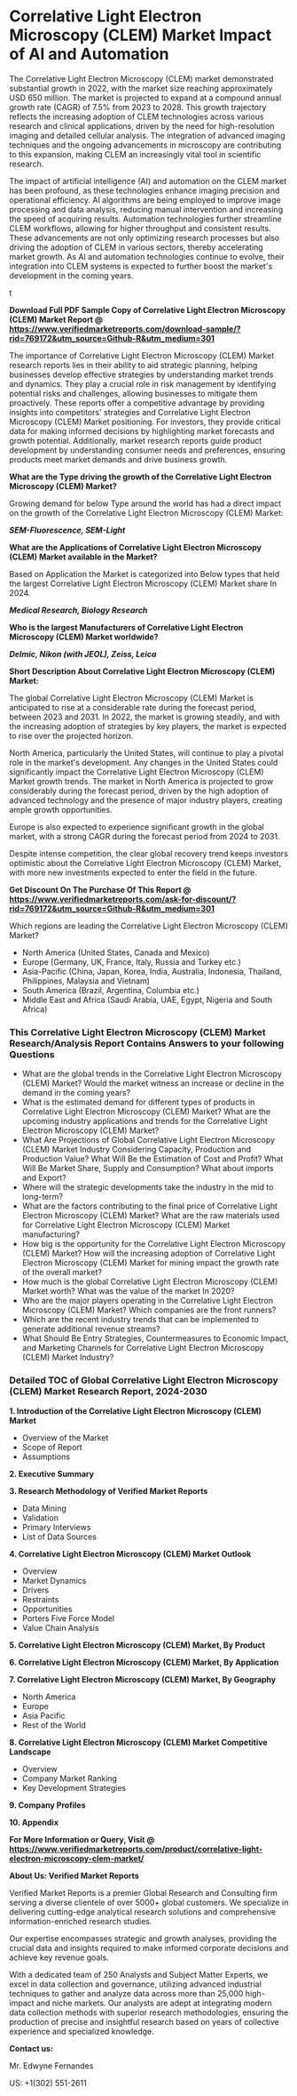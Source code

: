 <meta name="title" content="Global Correlative Light Electron Microscopy (CLEM) Market Impact of AI and Automation"><meta name="description" content="The Correlative Light Electron Microscopy (CLEM) market demonstrated substantial growth in 2022, with the market size reaching approximately USD 650 million. The marke"><meta name="title" content="Correlative Light Electron Microscopy (CLEM) Market Size, Share, Scope, Trends, Growth, Opportunities, Analysis, Forecast"><h1>Correlative Light Electron Microscopy (CLEM) Market Impact of AI and Automation</h1><p>The Correlative Light Electron Microscopy (CLEM) market demonstrated substantial growth in 2022, with the market size reaching approximately USD 650 million. The market is projected to expand at a compound annual growth rate (CAGR) of 7.5% from 2023 to 2028. This growth trajectory reflects the increasing adoption of CLEM technologies across various research and clinical applications, driven by the need for high-resolution imaging and detailed cellular analysis. The integration of advanced imaging techniques and the ongoing advancements in microscopy are contributing to this expansion, making CLEM an increasingly vital tool in scientific research.</p><p>The impact of artificial intelligence (AI) and automation on the CLEM market has been profound, as these technologies enhance imaging precision and operational efficiency. AI algorithms are being employed to improve image processing and data analysis, reducing manual intervention and increasing the speed of acquiring results. Automation technologies further streamline CLEM workflows, allowing for higher throughput and consistent results. These advancements are not only optimizing research processes but also driving the adoption of CLEM in various sectors, thereby accelerating market growth. As AI and automation technologies continue to evolve, their integration into CLEM systems is expected to further boost the market's development in the coming years.</p>t</p><p id="" class=""><strong>Download Full PDF Sample Copy of Correlative Light Electron Microscopy (CLEM) Market Report @ <a href="https://www.verifiedmarketreports.com/download-sample/?rid=769172&utm_source=Github-R&utm_medium=301" target="_blank">https://www.verifiedmarketreports.com/download-sample/?rid=769172&utm_source=Github-R&utm_medium=301</a></strong></p><p>The importance of&nbsp;Correlative Light Electron Microscopy (CLEM) Market research reports lies in their ability to aid strategic planning, helping businesses develop effective strategies by understanding market trends and dynamics. They play a crucial role in risk management by identifying potential risks and challenges, allowing businesses to mitigate them proactively. These reports offer a competitive advantage by providing insights into competitors' strategies and Correlative Light Electron Microscopy (CLEM) Market positioning. For investors, they provide critical data for making informed decisions by highlighting market forecasts and growth potential. Additionally, market research reports guide product development by understanding consumer needs and preferences, ensuring products meet market demands and drive business growth.</p><p><strong>What are the&nbsp;Type driving the growth of the Correlative Light Electron Microscopy (CLEM) Market?</strong></p><p id="" class="">Growing demand for below Type around the world has had a direct impact on the growth of the Correlative Light Electron Microscopy (CLEM) Market:</p><em><strong>SEM-Fluorescence, SEM-Light</strong></em></p><strong>What are the&nbsp;Applications&nbsp;of Correlative Light Electron Microscopy (CLEM) Market available in the Market?</strong></p><p id="" class="">Based on Application the Market is categorized into Below types that held the largest Correlative Light Electron Microscopy (CLEM) Market share In 2024.</p><em><strong>Medical Research, Biology Research</strong></em></p><strong>Who is the largest Manufacturers of Correlative Light Electron Microscopy (CLEM) Market worldwide?</strong></p><p><em><strong>Delmic, Nikon (with JEOL), Zeiss, Leica</strong></em></p><p id="" class=""><strong>Short Description About Correlative Light Electron Microscopy (CLEM) Market:</strong></p><p>The global Correlative Light Electron Microscopy (CLEM) Market is anticipated to rise at a considerable rate during the forecast period, between 2023 and 2031. In 2022, the market is growing steadily, and with the increasing adoption of strategies by key players, the market is expected to rise over the projected horizon.</p><p>North America, particularly the United States, will continue to play a pivotal role in the market's development. Any changes in the United States could significantly impact the Correlative Light Electron Microscopy (CLEM) Market growth trends. The market in North America is projected to grow considerably during the forecast period, driven by the high adoption of advanced technology and the presence of major industry players, creating ample growth opportunities.</p><p>Europe is also expected to experience significant growth in the global market, with a strong CAGR during the forecast period from 2024 to 2031.</p><p>Despite intense competition, the clear global recovery trend keeps investors optimistic about the Correlative Light Electron Microscopy (CLEM) Market, with more new investments expected to enter the field in the future.</p><p id="" class=""><strong>Get Discount On The Purchase Of This Report @ <a href="https://www.verifiedmarketreports.com/ask-for-discount/?rid=769172&utm_source=Github-R&utm_medium=301" target="_blank">https://www.verifiedmarketreports.com/ask-for-discount/?rid=769172&utm_source=Github-R&utm_medium=301</a></strong></p>Which regions are leading the Correlative Light Electron Microscopy (CLEM) Market?</p><ul><li>North America (United States, Canada and Mexico)</li><li>Europe (Germany, UK, France, Italy, Russia and Turkey etc.)</li><li>Asia-Pacific (China, Japan, Korea, India, Australia, Indonesia, Thailand, Philippines, Malaysia and Vietnam)</li><li>South America (Brazil, Argentina, Columbia etc.)</li><li>Middle East and Africa (Saudi Arabia, UAE, Egypt, Nigeria and South Africa)</li></ul><h3 id="" class="">This Correlative Light Electron Microscopy (CLEM) Market Research/Analysis Report Contains Answers to your following Questions</h3><ul><li>What are the global trends in the Correlative Light Electron Microscopy (CLEM) Market? Would the market witness an increase or decline in the demand in the coming years?</li><li>What is the estimated demand for different types of products in Correlative Light Electron Microscopy (CLEM) Market? What are the upcoming industry applications and trends for the Correlative Light Electron Microscopy (CLEM) Market?</li><li>What Are Projections of Global Correlative Light Electron Microscopy (CLEM) Market Industry Considering Capacity, Production and Production Value? What Will Be the Estimation of Cost and Profit? What Will Be Market Share, Supply and Consumption? What about imports and Export?</li><li>Where will the strategic developments take the industry in the mid to long-term?</li><li>What are the factors contributing to the final price of Correlative Light Electron Microscopy (CLEM) Market? What are the raw materials used for Correlative Light Electron Microscopy (CLEM) Market manufacturing?</li><li>How big is the opportunity for the Correlative Light Electron Microscopy (CLEM) Market? How will the increasing adoption of Correlative Light Electron Microscopy (CLEM) Market for mining impact the growth rate of the overall market?</li><li>How much is the global Correlative Light Electron Microscopy (CLEM) Market worth? What was the value of the market In 2020?</li><li>Who are the major players operating in the Correlative Light Electron Microscopy (CLEM) Market? Which companies are the front runners?</li><li>Which are the recent industry trends that can be implemented to generate additional revenue streams?</li><li>What Should Be Entry Strategies, Countermeasures to Economic Impact, and Marketing Channels for Correlative Light Electron Microscopy (CLEM) Market Industry?</li></ul><h3 id="" class="">Detailed TOC of Global Correlative Light Electron Microscopy (CLEM) Market Research Report, 2024-2030</h3><p id="" class=""><strong>1. Introduction of the Correlative Light Electron Microscopy (CLEM) Market</strong></p><ul><li>Overview of the Market</li><li>Scope of Report</li><li>Assumptions</li></ul><p id="" class=""><strong>2. Executive Summary</strong></p><p id="" class=""><strong>3. Research Methodology of Verified Market Reports</strong></p><ul><li>Data Mining</li><li>Validation</li><li>Primary Interviews</li><li>List of Data Sources</li></ul><p id="" class=""><strong>4. Correlative Light Electron Microscopy (CLEM) Market Outlook</strong></p><ul><li>Overview</li><li>Market Dynamics</li><li>Drivers</li><li>Restraints</li><li>Opportunities</li><li>Porters Five Force Model</li><li>Value Chain Analysis</li></ul><p id="" class=""><strong>5. Correlative Light Electron Microscopy (CLEM) Market, By Product</strong></p><p id="" class=""><strong>6. Correlative Light Electron Microscopy (CLEM) Market, By Application</strong></p><p id="" class=""><strong>7. Correlative Light Electron Microscopy (CLEM) Market, By Geography</strong></p><ul><li>North America</li><li>Europe</li><li>Asia Pacific</li><li>Rest of the World</li></ul><p id="" class=""><strong>8. Correlative Light Electron Microscopy (CLEM) Market Competitive Landscape</strong></p><ul><li>Overview</li><li>Company Market Ranking</li><li>Key Development Strategies</li></ul><p id="" class=""><strong>9. Company Profiles</strong></p><p id="" class=""><strong>10. Appendix</strong></p><p id="" class=""><strong>For More Information or Query, Visit @ <a href="https://www.verifiedmarketreports.com/product/correlative-light-electron-microscopy-clem-market/" target="_blank">https://www.verifiedmarketreports.com/product/correlative-light-electron-microscopy-clem-market/</a></strong></p><p id="" class=""><strong>About Us: Verified Market Reports</strong></p><p id="" class="">Verified Market Reports is a premier Global Research and Consulting firm serving a diverse clientele of over 5000+ global customers. We specialize in delivering cutting-edge analytical research solutions and comprehensive information-enriched research studies.</p><p id="" class="">Our expertise encompasses strategic and growth analyses, providing the crucial data and insights required to make informed corporate decisions and achieve key revenue goals.</p><p id="" class="">With a dedicated team of 250 Analysts and Subject Matter Experts, we excel in data collection and governance, utilizing advanced industrial techniques to gather and analyze data across more than 25,000 high-impact and niche markets. Our analysts are adept at integrating modern data collection methods with superior research methodologies, ensuring the production of precise and insightful research based on years of collective experience and specialized knowledge.</p><p id="" class=""><strong>Contact us:</strong></p><p id="" class="">Mr. Edwyne Fernandes</p><p id="" class="">US: +1(302) 551-2611</p>